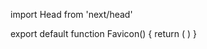 import Head from 'next/head'

export default function Favicon() {
  return (
    <Head>
      <link rel="icon" href="/favicon.png" sizes="any" />
      <link rel="apple-touch-icon" href="/favicon.png" />
    </Head>
  )
}
